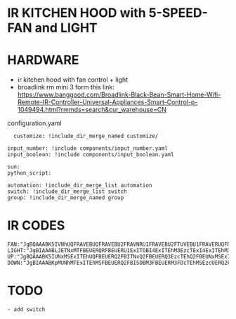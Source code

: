 # IR KITCHEN HOOD with 5-SPEED-FAN and LIGHT

# HARDWARE
- ir kitchen hood with fan control + light
- broadlink rm mini 3 form this link: https://www.banggood.com/Broadlink-Black-Bean-Smart-Home-Wifi-Remote-IR-Controller-Universal-Appliances-Smart-Control-p-1049494.html?rmmds=search&cur_warehouse=CN

configuration.yaml
```
  customize: !include_dir_merge_named customize/
  
input_number: !include components/input_number.yaml
input_boolean: !include components/input_boolean.yaml

sun:
python_script:

automation: !include_dir_merge_list automation
switch: !include_dir_merge_list switch
group: !include_dir_merge_named group
```
# IR CODES
```
FAN:"JgBQAAABK5IVNhUQFRAVEBUQFRAVEBU2FRAVNRU1FRAVEBU2FTUVEBU1FRAVERUQFRAVEBUQFTUVEBU2FTUVNRU1FTUWNRUQFQAFbQABLEcWAA0FAAAAAAAAAAA="
LIGHT:"JgBIAAABLJETNxMTFBEUERQRFBEUERU1ExITOBI4ExITEhM3EzcTExI4ExITEhM3EzcTEhMTEjgTEhM3EzcTEhMSEzgSOBMSEwANBQ=="
UP:"JgBQAAABK5IUNxMSExITEhUQFBEUERQ2FBITNxQ2FBEUERQ3EzcTEhQ2FBEUNxMSExITEhMSFDYUERQ3ExITNxQ2FDYUNxMSEwAFbwABK0gUAA0FAAAAAAAAAAA="
DOWN:"JgBIAAABKpMUNhMTExITEhMSFBEUERQ2FBISOBM3FBEUERM3FDcTEhMSEzcUERQ2FBITEhMSEzcUNhMSEzgTEhM3FDYUNhMTEwANBQ=="

```

# TODO
```
- add switch
```

